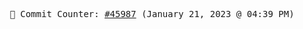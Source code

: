 <p align="center">
    <samp>
        📮 Commit Counter: <a href="https://github.com/Javascript-void0/Javascript-void0/commits/main">#45987</a> (January 21, 2023 @ 04:39 PM)
    </samp>
</p>